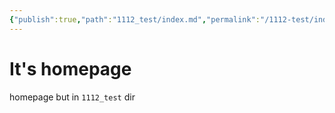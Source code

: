 ```yaml
---
{"publish":true,"path":"1112_test/index.md","permalink":"/1112-test/index/"}
---
```



# It's homepage

homepage but in `1112_test` dir 